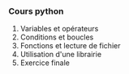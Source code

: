 ### Cours python 

1. Variables et opérateurs
2. Conditions et boucles
3. Fonctions et lecture de fichier
4. Utilisation d'une librairie 
5. Exercice finale 
